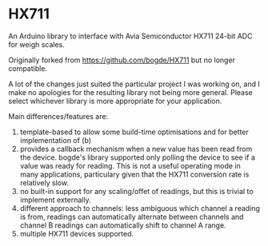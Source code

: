 HX711
=====

An Arduino library to interface with Avia Semiconductor HX711 24-bit ADC for weigh scales. 

Originally forked from https://github.com/bogde/HX711 but no longer compatible.

A lot of the changes just suited the particular project I was working on, and I make no apologies for the resulting library not being more general. Please select whichever library is more appropriate for your application.

Main differences/features are:

1. template-based to allow some build-time optimisations and for better implementation of (b)
2. provides a callback mechanism when a new value has been read from the device. bogde's library supported only polling the device to see if a value was ready for reading. This is not a useful operating mode in many applications, particulary given that the HX711 conversion rate is relatively slow.
3. no built-in support for any scaling/offet of readings, but this is trivial to implement externally.
4. different approach to channels: less ambiguous which channel a reading is from, readings can automatically alternate between channels and channel B readings can automatically shift to channel A range.
5. multiple HX711 devices supported.